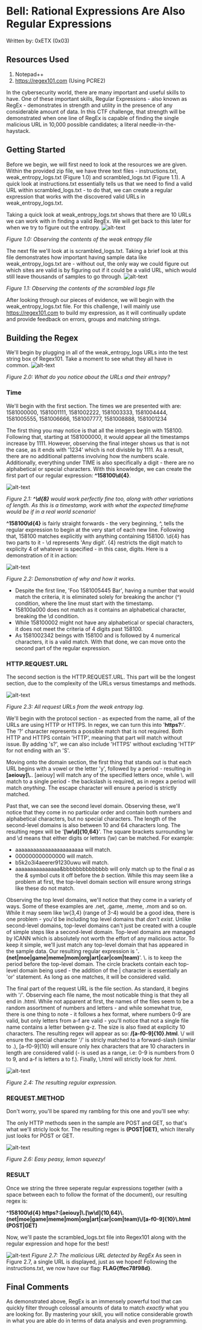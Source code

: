 # Bell: Rational Expressions Are Also Regular Expressions
Written by: 0xETX (0x03)

## Resources Used
1. Notepad++
2. https://regex101.com (Using PCRE2)

In the cybersecurity world, there are many important and useful skills to have. One of these important skills, Regular Expressions - also known as RegEx - demonstrates in strength and utility in the presence of any considerable amount of data. In this CTF challenge, that strength will be demonstrated when one line of RegEx is capable of finding the single malicious URL in 10,000 possible candidates; a literal needle-in-the-haystack.

## Getting Started
Before we begin, we will first need to look at the resources we are given. Within the provided zip file, we have three text files - instructions.txt, weak_entropy_logs.txt (Figure 1.0) and scrambled_logs.txt (Figure 1.1). A quick look at instructions.txt essentially tells us that we need to find a valid URL within scrambled_logs.txt - to do that, we can create a regular expression that works with the discovered valid URLs in weak_entropy_logs.txt.

Taking a quick look at weak_entropy_logs.txt shows that there are 10 URLs we can work with in finding a valid RegEx. We will get back to this later for when we try to figure out the entropy.
![alt-text](https://github.com/0xETX/ISSessions-2021-CTF/blob/main/RationalExpressions/Images/weakentropy.PNG "weak_entropy_logs.txt")

*Figure 1.0: Observing the contents of the weak entropy file*

The next file we'll look at is scrambled_logs.txt. Taking a brief look at this file demonstrates how important having sample data like weak_entropy_logs.txt are - without out, the only way we could figure out which sites are valid is by figuring out if it could be a valid URL, which would still leave thousands of samples to go through.
![alt-text](https://github.com/0xETX/ISSessions-2021-CTF/blob/main/RationalExpressions/Images/scrambledlogs.PNG "scrambled_logs.txt")

*Figure 1.1: Observing the contents of the scrambled logs file*

After looking through our pieces of evidence, we will begin with the weak_entropy_logs.txt file. For this challenge, I will mainly use https://regex101.com to build my expression, as it will continually update and provide feedback on errors, groups and matching strings.

## Building the Regex
We'll begin by plugging in all of the weak_entropy_logs URLs into the test string box of Regex101. Take a moment to see what they all have in common.
![alt-text](https://github.com/0xETX/ISSessions-2021-CTF/blob/main/RationalExpressions/Images/regex101.PNG "🤔")

*Figure 2.0: What do you notice about the URLs and their entropy?*

### Time
We'll begin with the first section. The times we are presented with are:
1581000000, 1581001111, 1581002222, 1581003333, 1581004444, 1581005555, 1581006666, 1581007777, 1581008888, 1581001234

The first thing you may notice is that all the integers begin with 158100. Following that, starting at 1581000000, it would appear all the timestamps increase by 1111. However, observing the final integer shows us that is not the case, as it ends with '1234' which is not divisble by 1111. As a result, there are no additional patterns involving how the numbers scale. Additionally, everything under TIME is also specifically a digit - there are no alphabetical or special characters. With this knowledge, we can create the first part of our regular expression: **^158100\d{4}**.

![alt-text](https://github.com/0xETX/ISSessions-2021-CTF/blob/main/RationalExpressions/Images/1581.PNG "The first part of the regular expression.")

*Figure 2.1: **^\d{8}** would work perfectly fine too, along with other variations of length. As this is a timestamp, work with what the expected timeframe would be if in a real world scenario!*

**^158100\d{4}** is fairly straight forwards - the very beginning, ^, tells the regular expression to begin at the very start of each new line. Following that, 158100 matches explicitly with anything containing 158100. \d{4} has two parts to it - \d represents 'Any digit'. {4} restricts the digit match to explicity 4 of whatever is specified - in this case, digits. Here is a demonstration of it in action:

![alt-text](https://github.com/0xETX/ISSessions-2021-CTF/blob/main/RationalExpressions/Images/regexpart1.PNG "Testing part 1")

*Figure 2.2: Demonstration of why and how it works.*

  * Despite the first line, 'Foo 1581005445 Bar', having a number that would match the criteria, it is eliminated solely for breaking the anchor (^) condition, where the line must start with the timestamp.
  * 158100a000 does not match as it contains an alphabetical character, breaking the \d condition.
  * While 158100002 might not have any alphabetical or special characters, it does not meet the criteria of 4 digits past 158100.
  * As 1581002342 beings with 158100 and is followed by 4 numerical characters, it is a valid match.
With that done, we can move onto the second part of the regular expression.

### HTTP.REQUEST.URL
The second section is the HTTP.REQUEST.URL. This part will be the longest section, due to the complexity of the URLs versus timestamps and methods.

![alt-text](https://github.com/0xETX/ISSessions-2021-CTF/blob/main/RationalExpressions/Images/httpreq.PNG "Request URLS")

*Figure 2.3: All request URLs from the weak entropy log.*

We'll begin with the protocol section - as expected from the name, all of the URLs are using HTTP or HTTPS. In regex, we can turn this into '**https?:**'. The '?' character represents a possible match that is not required. Both HTTP and HTTPS contain 'HTTP', meaning that part will match without issue. By adding 's?', we can also include 'HTTPS' without excluding 'HTTP' for not ending with an 'S'.

Moving onto the domain section, the first thing that stands out is that each URL begins with a vowel or the letter 'y', followed by a period - resulting in **[aeiouy]\\.**. \[aeiouy] will match any of the specified letters once, while \\. will match to a single period - the backslash is required, as in regex a period will match *anything*. The escape character will ensure a period is strictly matched.

Past that, we can see the second level domain. Observing these, we'll notice that they come in no particular order and contain both numbers and alphabetical characters, but no special characters. The length of the second-level domains is also between 10 and 64 characters long. The resulting regex will be '**[\w\d]\{10,64}**'. The square brackets surrounding \w and \d means that either digits or letters (\w) can be matched. For example:
  * aaaaaaaaaaaaaaaaaaaaaaa will match.
  * 000000000000000 will match.
  * b5k2o3i4aeerer91230uwu will match.
  * aaaaaaaaaaaaaaa&bbbbbbbbbbbbbb will only match up to the final *a* as the *&* symbol cuts it off before the *b* section. While this may seem like a problem at first, the top-level domain section will ensure wrong strings like these do not match.

Observing the top level domains, we'll notice that they come in a variety of ways. Some of these examples are .net, .game, .meme, .mom and so on. While it may seem like \w{3,4} (range of 3-4) would be a good idea, there is one problem - you'd be including top level domains that *don't exist*. Unlike second-level domains, top-level domains can't just be created with a couple of simple steps like a second-level domain. Top-level domains are managed by ICANN which is absolutely not worth the effort of any malicious actor. To keep it simple, we'll just match any top-level domain that has appeared in the sample data. Our resulting regular expression is '**\.(net|moe|game|meme|mom|org|art|car|com|team)**'. \\. is to keep the period before the top-level domain. The circle brackets contain each top-level domain being used - the addition of the | character is essentially an 'or' statement. As long as one matches, it will be considered valid.

The final part of the request URL is the file section. As standard, it begins with '/'. Observing each file name, the most noticable thing is that they all end in .html. While not apparent at first, the names of the files seem to be a random assortment of numbers and letters - and while somewhat true, there is one thing to note - it follows a hex format, where numbers 0-9 are valid, but only letters from a-f are valid - you'll notice that not a single file name contains a letter between g-z. The size is also fixed at explicity 10 characters. The resulting regex will appear as so: **\/[a-f0-9]{10}\.html**.
\\/ will ensure the special character '/' is stricly matched to a forward-slash (similar to .), \[a-f0-9]{10} will ensure only hex characters that are 10 characters in length are considered valid (- is used as a range, i.e: 0-9 is numbers from 0 to 9, and a-f is letters a to f.). Finally, \\.html will strictly look for .html.

![alt-text](https://github.com/0xETX/ISSessions-2021-CTF/blob/main/RationalExpressions/Images/validrequest.PNG "Matching the proper URLs")

*Figure 2.4: The resulting regular expression.*

### REQUEST.METHOD
Don't worry, you'll be spared my rambling for this one and you'll see why:

The only HTTP methods seen in the sample are POST and GET, so that's what we'll stricly look for. The resulting regex is **(POST|GET)**, which literally just looks for POST or GET.

![alt-text](https://github.com/0xETX/ISSessions-2021-CTF/blob/main/RationalExpressions/Images/brainblast.PNG "Sometimes its nice to enjoy the simpler things in life.")

*Figure 2.6: Easy peasy, lemon squeezy!*

### RESULT
Once we string the three seperate regular expressions together (with a space between each to follow the format of the document), our resulting regex is: 

**^158100\d{4} https?:[aeiouy]\\.[\w\d]{10,64}\\.(net|moe|game|meme|mom|org|art|car|com|team)\\/[a-f0-9]{10}\\.html (POST|GET)**

Now, we'll paste the scrambled_logs.txt file into Regex101 along with the regular expression and hope for the best!

![alt-text](https://github.com/0xETX/ISSessions-2021-CTF/blob/main/RationalExpressions/Images/woo.PNG "The correct URL is revealed!")
*Figure 2.7: The malicious URL detected by RegEx*
As seen in Figure 2.7, a single URL is displayed, just as we hoped! Following the instructions.txt, we now have our flag: **FLAG{ffec78f98d}**.

## Final Comments
As demonstrated above, RegEx is an immensely powerful tool that can quickly filter through colossal amounts of data to match *exactly* what you are looking for. By mastering your skill, you will notice considerable growth in what you are able do in terms of data analysis and even programming.
